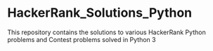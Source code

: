 # HackerRank_Solutions_Python
This repository contains the solutions to various HackerRank Python problems and Contest problems solved in Python 3
